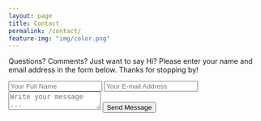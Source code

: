 ```yaml
---
layout: page
title: Contact
permalink: /contact/
feature-img: "img/color.png"
---
```


Questions? Comments? Just want to say Hi? Please enter your name and email address in the form below. Thanks for stopping by!

<form action="https://getsimpleform.com/messages?form_api_token=8acc03a659276d30445e521bccbdc9c9" method="post">
  <!-- the redirect_to is optional, the form will redirect to the referrer on submission -->
  <input type='hidden' name='redirect_to' value='http://mikeproberts.com/thank-you/' />
  <input type='text' name='name' placeholder='Your Full Name' />
  <input type='email' name='email' placeholder='Your E-mail Address' />
  <textarea name='message' placeholder='Write your message ...'></textarea>
  <input type='submit' value='Send Message' />
</form>